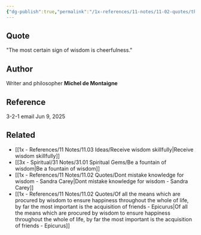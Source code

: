 ```yaml
---
{"dg-publish":true,"permalink":"/1x-references/11-notes/11-02-quotes/the-most-certain-sign-of-wisdom-is-cheerfulness-michel-de-montaigne/","title":"The most certain sign of wisdom is cheerfulness - Michel de Montaigne","created":"2025-06-09T15:43:16.974+03:00","updated":"2025-06-09T18:15:13.111+03:00"}
---
```



## Quote
"The most certain sign of wisdom is cheerfulness."

## Author
Writer and philosopher **Michel de Montaigne** 

## Reference
3-2-1 email Jun 9, 2025

## Related
- [[1x - References/11 Notes/11.03 Ideas/Receive wisdom skillfully\|Receive wisdom skillfully]]
- [[3x - Spiritual/31 Notes/31.01 Spiritual Gems/Be a fountain of wisdom\|Be a fountain of wisdom]]
- [[1x - References/11 Notes/11.02 Quotes/Dont mistake knowledge for wisdom - Sandra Carey\|Dont mistake knowledge for wisdom - Sandra Carey]]
- [[1x - References/11 Notes/11.02 Quotes/Of all the means which are procured by wisdom to ensure happiness throughout the whole of life, by far the most important is the acquisition of friends - Epicurus\|Of all the means which are procured by wisdom to ensure happiness throughout the whole of life, by far the most important is the acquisition of friends - Epicurus]]
